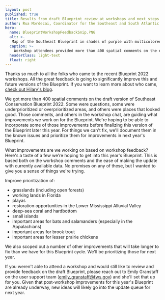 ```yaml
---
layout: post
published: true
title: Results from draft Blueprint review at workshops and next steps
author: Rua Mordecai, Coordinator for the Southeast and South Atlantic Blueprints
hero:
  name: BlueprintWorkshopFeedbackSnip.PNG
  alt: >-
   Map of the Southeast Blueprint in shades of purple with multicolored polygons drawn on top of it, representing spatially explicit workshop comments.
  caption: >-
    Workshop attendees provided more than 400 spatial comments on the draft version of Southeast Conservation Blueprint 2022.
  headerClass: light-text
  float: right
---
```

Thanks so much to all the folks who came to the recent Blueprint 2022 workshops. All the great feedback is going to significantly improve this and future versions of the Blueprint. If you want to learn more about who came, [check out Hilary's blog](https://secassoutheast.org/2022/05/26/Blueprint-workshop-attendance-and-wording-poll-results.html).

We got more than 400 spatial comments on the draft version of Southeast Conservation Blueprint 2022. Some were questions, some were underprioritized or overprioritized areas, and others were places that looked good. Those comments, and others in the workshop chat, are guiding what improvements we work on for the Blueprint. We're hoping to be able to incorporate some of those improvements before finalizing this version of the Blueprint later this year. For things we can't fix, we'll document them in the known issues and prioritize them for improvements in next year's Blueprint.<!--more-->

What improvements are we working on based on workshop feedback? Here's a taste of a few we're hoping to get into this year's Blueprint. This is based both on the workshop comments and the ease of making the update with currently available data. No promises on any of these, but I wanted to give you a sense of things we're trying.

Improve prioritization of: 
- grasslands (including open forests)
- working lands in Florida
- playas
- restoration opportunities in the Lower Mississippi Alluvial Valley
- deep-sea coral and hardbottom
- small islands
- important areas for bats and salamanders (especially in the Appalachians)
- important areas for brook trout
- important areas for lesser prairie chickens

We also scoped out a number of other improvements that will take longer to fix than we have for this Blueprint cycle. We'll be prioritizing those for next year.

If you weren't able to attend a workshop and would still like to review and provide feedback on the draft Blueprint, please reach out to Emily Granstaff on the user support team (emily_granstaff@fws.gov) and she'll set that up for you. Given that post-workshop improvements for this year's Blueprint are already underway, new ideas will likely go into the update queue for next year.
